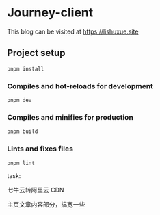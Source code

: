 # Journey-client

This blog can be visited at <a href="https://lishuxue.site" target="_blank">https://lishuxue.site</a>

## Project setup

```
pnpm install
```

### Compiles and hot-reloads for development

```
pnpm dev
```

### Compiles and minifies for production

```
pnpm build
```

### Lints and fixes files

```
pnpm lint
```

task:

七牛云转阿里云 CDN

主页文章内容部分，搞宽一些
